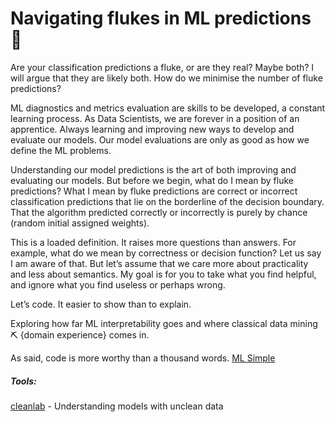 # Navigating flukes in ML predictions 🦊

Are your classification predictions a fluke, or are they real? Maybe both? I will argue that they are likely both. How do we minimise the number of fluke predictions?

ML diagnostics and metrics evaluation are skills to be developed, a constant learning process. As Data Scientists, we are forever in a position of an apprentice.  Always learning and improving new ways to develop and evaluate our models. Our model evaluations are only as good as how we define the ML problems.

Understanding our model predictions is the art of both improving and evaluating our models. But before we begin, what do I mean by fluke predictions?  What I mean by fluke predictions are correct or incorrect classification predictions that lie on the borderline of the decision boundary. That the algorithm predicted correctly or incorrectly is purely by chance (random initial assigned weights).

This is a loaded definition. It raises more questions than answers. For example, what do we mean by correctness or decision function? Let us say I am aware of that. But let’s assume that we care more about practicality and less about semantics. My goal is for you to take what you find helpful, and ignore what you find useless or perhaps wrong.

Let’s code. It easier to show than to explain.


Exploring how far ML interpretability goes and where classical data mining ⛏ {domain experience} comes in.

As said, code is more worthy than a thousand words.
[ML Simple](https://github.com/Proteusiq/hadithi/blob/main/mlfluke/notebooks/sentiments.ipynb)

##### Tools:

[cleanlab](https://docs.cleanlab.ai/v2.0.0) - Understanding models with unclean data
